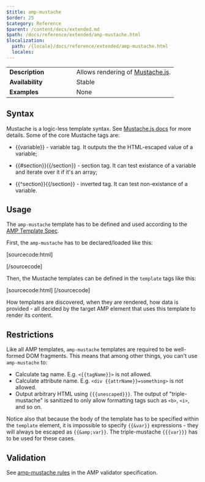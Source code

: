 ```yaml
---
$title: amp-mustache
$order: 25
$category: Reference
$parent: /content/docs/extended.md
$path: /docs/reference/extended/amp-mustache.html
$localization:
  path: /{locale}/docs/reference/extended/amp-mustache.html
  locales:
---
```


<!---
Copyright 2015 The AMP HTML Authors. All Rights Reserved.

Licensed under the Apache License, Version 2.0 (the "License");
you may not use this file except in compliance with the License.
You may obtain a copy of the License at

      http://www.apache.org/licenses/LICENSE-2.0

Unless required by applicable law or agreed to in writing, software
distributed under the License is distributed on an "AS-IS" BASIS,
WITHOUT WARRANTIES OR CONDITIONS OF ANY KIND, either express or implied.
See the License for the specific language governing permissions and
limitations under the License.
-->



<table>
  <tr>
    <td width="40%"><strong>Description</strong></td>
    <td>Allows rendering of <a href="https://github.com/janl/mustache.js/">Mustache.js</a>.</td>
  </tr>
  <tr>
    <td width="40%"><strong>Availability</strong></td>
    <td>Stable</td>
  </tr>
  <tr>
    <td width="40%"><strong>Examples</strong></td>
    <td>None</td>
  </tr>
</table>

## Syntax

Mustache is a logic-less template syntax. See [Mustache.js docs](https://github.com/janl/mustache.js/)
for more details. Some of the core Mustache tags are:

- \{\{variable\}\} - variable tag. It outputs the the HTML-escaped value of a variable;
- \{\{#section\}\}\{\{/section\}\} - section tag. It can test existance of a variable and iterate over it if
it's an array;

- \{\{^section\}\}\{\{/section\}\} - inverted tag. It can test non-existance of a variable.

## Usage

The `amp-mustache` template has to be defined and used according to the
[AMP Template Spec](https://github.com/ampproject/amphtml/blob/master/extensions/amp-mustache/../../spec/amp-html-templates.md).

First, the `amp-mustache` has to be declared/loaded like this:

[sourcecode:html]
<script async custom-template="amp-mustache" src="https://cdn.ampproject.org/v0/amp-mustache-0.1.js"></script>
[/sourcecode]

Then, the Mustache templates can be defined in the `template` tags like this:

[sourcecode:html]
<template type="amp-mustache">
  Hello {{world}}!
</template>
[/sourcecode]

How templates are discovered, when they are rendered, how data is provided - all decided by the
target AMP element that uses this template to render its content.

## Restrictions

Like all AMP templates, `amp-mustache` templates are required to be well-formed DOM fragments. This means
that among other things, you can't use `amp-mustache` to:

- Calculate tag name. E.g. `<{{tagName}}>` is not allowed.
- Calculate attribute name. E.g. `<div {{attrName}}=something>` is not allowed.
- Output arbitrary HTML using `{{{unescaped}}}`. The output of "triple-mustache" is sanitized to only allow
formatting tags such as `<b>`, `<i>`, and so on.

Notice also that because the body of the template has to be specified within the `template` element, it is
impossible to specify `{{&var}}` expressions - they will always be escaped as `{{&amp;var}}`. The triple-mustache
`{{{var}}}` has to be used for these cases.

## Validation

See [amp-mustache rules](https://github.com/ampproject/amphtml/blob/master/extensions/amp-mustache/0.1/validator-amp-mustache.protoascii) in the AMP validator specification.
